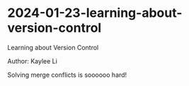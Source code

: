 # 2024-01-23-learning-about-version-control
Learning about Version Control

Author: Kaylee Li

Solving merge conflicts is soooooo hard!